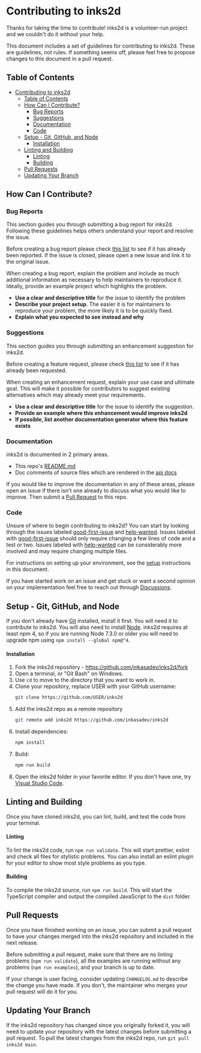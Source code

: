 # Contributing to inks2d

Thanks for taking the time to contribute! inks2d is a volunteer-run project and we couldn't do it without your help.

This document includes a set of guidelines for contributing to inks2d. These are guidelines, not rules. If something seems off, please feel free to propose changes to this document in a pull request.

## Table of Contents

- [Contributing to inks2d](#contributing-to-inks2d)
  - [Table of Contents](#table-of-contents)
  - [How Can I Contribute?](#how-can-i-contribute)
    - [Bug Reports](#bug-reports)
    - [Suggestions](#suggestions)
    - [Documentation](#documentation)
    - [Code](#code)
  - [Setup - Git, GitHub, and Node](#setup---git-github-and-node)
      - [Installation](#installation)
  - [Linting and Building](#linting-and-building)
      - [Linting](#linting)
      - [Building](#building)
  - [Pull Requests](#pull-requests)
  - [Updating Your Branch](#updating-your-branch)

## How Can I Contribute?

### Bug Reports

This section guides you through submitting a bug report for inks2d. Following these guidelines helps others understand your report and resolve the issue.

Before creating a bug report please check [this list][bugs] to see if it has already been reported. If the issue is closed, please open a new issue and link it to the original issue.

When creating a bug report, explain the problem and include as much additional information as necessary to help maintainers to reproduce it. Ideally, provide an example project which highlights the problem.

-   **Use a clear and descriptive title** for the issue to identify the problem
-   **Describe your project setup**. The easier it is for maintainers to reproduce your problem, the more likely it is to be quickly fixed.
-   **Explain what you expected to see instead and why**

### Suggestions

This section guides you through submitting an enhancement suggestion for inks2d.

Before creating a feature request, please check [this list][suggestions] to see if it has already been requested.

When creating an enhancement request, explain your use case and ultimate goal. This will make it possible for contributors to suggest existing alternatives which may already meet your requirements.

-   **Use a clear and descriptive title** for the issue to identify the suggestion.
-   **Provide an example where this enhancement would improve inks2d**
-   **If possible, list another documentation generator where this feature exists**

### Documentation

inks2d is documented in 2 primary areas.

-   This repo's [README.md](https://github.com/inkasadev/inks2d/blob/master/README.md)
-   Doc comments of source files which are rendered in the [api docs](https://github.com/inkasadev/inks2d/tree/main/packages/lib/docs)

If you would like to improve the documentation in any of these areas, please open an issue if there isn't one already to discuss what you would like to improve. Then submit a [Pull Request](#pull-requests) to this repo.

### Code

Unsure of where to begin contributing to inks2d? You can start by looking through the issues labeled [good-first-issue] and [help-wanted]. Issues labeled with [good-first-issue] should only require changing a few lines of code and a test or two. Issues labeled with [help-wanted] can be considerably more involved and may require changing multiple files.

For instructions on setting up your environment, see the [setup](#setup---git-github-and-node) instructions in this document.

If you have started work on an issue and get stuck or want a second opinion on your implementation feel free to reach out through [Discussions].

## Setup - Git, GitHub, and Node

If you don't already have [Git] installed, install it first. You will need it to contribute to inks2d. You will also need to install [Node]. inks2d requires at least npm 4, so if you are running Node 7.3.0 or older you will need to upgrade npm using `npm install --global npm@^4`.

#### Installation

1. Fork the inks2d repository - https://github.com/inkasadev/inks2d/fork
1. Open a terminal, or "Git Bash" on Windows.
1. Use `cd` to move to the directory that you want to work in.
1. Clone your repository, replace USER with your GitHub username:
    ```bash
    git clone https://github.com/USER/inks2d
    ```
1. Add the inks2d repo as a remote repository
    ```bash
    git remote add inks2d https://github.com/inkasadev/inks2d
    ```
1. Install dependencies:
    ```bash
    npm install
    ```
1. Build:
    ```bash
    npm run build
    ```
1. Open the inks2d folder in your favorite editor. If you don't have one, try [Visual Studio Code][vscode].

## Linting and Building

Once you have cloned inks2d, you can lint, build, and test the code from your terminal.

#### Linting

To lint the inks2d code, run `npm run validate`. This will start prettier, eslint and check all files for stylistic problems. You can also install an eslint plugin for your editor to show most style problems as you type.

#### Building

To compile the inks2d source, run `npm run build`. This will start the TypeScript compiler and output the compiled JavaScript to the `dist` folder.

## Pull Requests

Once you have finished working on an issue, you can submit a pull request to have your changes merged into the inks2d repository and included in the next release.

Before submitting a pull request, make sure that there are no linting problems (`npm run validate`), all the examples are running without any problems (`npm run examples`), and your branch is up to date.

If your change is user facing, consider updating `CHANGELOG.md` to describe the change you have made. If you don't, the maintainer who merges your pull request will do it for you.

## Updating Your Branch

If the inks2d repository has changed since you originally forked it, you will need to update your repository with the latest changes before submitting a pull request. To pull the latest changes from the inks2d repo, run `git pull inks2d main`.

[bugs]: https://github.com/inkasadev/inks2d/labels/bug
[suggestions]: https://github.com/inkasadev/inks2d/labels/enhancement
[good-first-issue]: https://github.com/inkasadev/inks2d/labels/good%20first%20issue
[help-wanted]: https://github.com/inkasadev/inks2d/labels/help%20wanted
[discussions]: https://github.com/inkasadev/inks2d/discussions
[github]: https://github.com
[git]: https://git-scm.com
[node]: https://nodejs.org/en/
[vscode]: https://code.visualstudio.com/
